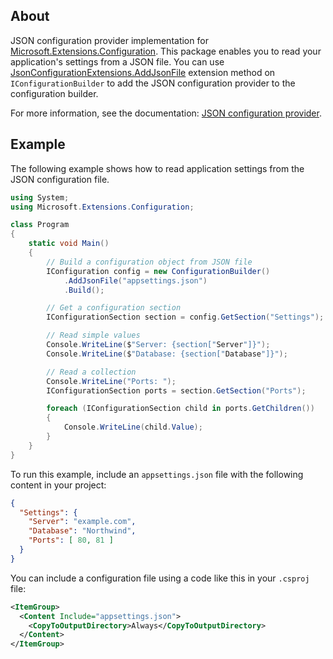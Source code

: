 ## About

JSON configuration provider implementation for [Microsoft.Extensions.Configuration](https://www.nuget.org/packages/Microsoft.Extensions.Configuration/). This package enables you to read your application's settings from a JSON file. You can use [JsonConfigurationExtensions.AddJsonFile](https://docs.microsoft.com/dotnet/api/microsoft.extensions.configuration.jsonconfigurationextensions.addjsonfile) extension method on `IConfigurationBuilder` to add the JSON configuration provider to the configuration builder.

For more information, see the documentation: [JSON configuration provider](https://learn.microsoft.com/dotnet/core/extensions/configuration-providers#json-configuration-provider).

## Example
The following example shows how to read application settings from the JSON configuration file.

```cs
using System;
using Microsoft.Extensions.Configuration;

class Program
{
    static void Main()
    {
        // Build a configuration object from JSON file
        IConfiguration config = new ConfigurationBuilder()
            .AddJsonFile("appsettings.json")
            .Build();

        // Get a configuration section
        IConfigurationSection section = config.GetSection("Settings");

        // Read simple values
        Console.WriteLine($"Server: {section["Server"]}");
        Console.WriteLine($"Database: {section["Database"]}");

        // Read a collection
        Console.WriteLine("Ports: ");
        IConfigurationSection ports = section.GetSection("Ports");

        foreach (IConfigurationSection child in ports.GetChildren())
        {
            Console.WriteLine(child.Value);
        }
    }
}
```

To run this example, include an `appsettings.json` file with the following content in your project:

```json
{
  "Settings": {
    "Server": "example.com",
    "Database": "Northwind",
    "Ports": [ 80, 81 ]
  }
}
```

You can include a configuration file using a code like this in your `.csproj` file:

```xml
<ItemGroup>
  <Content Include="appsettings.json">
    <CopyToOutputDirectory>Always</CopyToOutputDirectory>
  </Content>
</ItemGroup>
```
